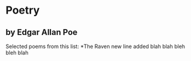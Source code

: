 # Poetry
## by Edgar Allan Poe

Selected poems from this list:
*The Raven
new line added
blah
blah
bleh
bleh
blah
